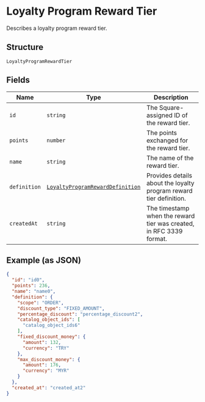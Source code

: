 
# Loyalty Program Reward Tier

Describes a loyalty program reward tier.

## Structure

`LoyaltyProgramRewardTier`

## Fields

| Name | Type | Description |
|  --- | --- | --- |
| `id` | `string` | The Square-assigned ID of the reward tier. |
| `points` | `number` | The points exchanged for the reward tier. |
| `name` | `string` | The name of the reward tier. |
| `definition` | [`LoyaltyProgramRewardDefinition`](/doc/models/loyalty-program-reward-definition.md) | Provides details about the loyalty program reward tier definition. |
| `createdAt` | `string` | The timestamp when the reward tier was created, in RFC 3339 format. |

## Example (as JSON)

```json
{
  "id": "id0",
  "points": 236,
  "name": "name0",
  "definition": {
    "scope": "ORDER",
    "discount_type": "FIXED_AMOUNT",
    "percentage_discount": "percentage_discount2",
    "catalog_object_ids": [
      "catalog_object_ids6"
    ],
    "fixed_discount_money": {
      "amount": 132,
      "currency": "TRY"
    },
    "max_discount_money": {
      "amount": 176,
      "currency": "MYR"
    }
  },
  "created_at": "created_at2"
}
```

